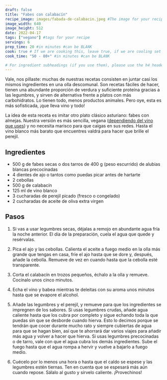 ```yaml
---
draft: false
title: "Fabes con calabacín"
recipe_image: images/fabada-de-calabacin.jpeg #The image for your recipe
image_width: 640
image_height: 512
date: 2022-04-17
tags: ["vegano"] #tags for your recipe
servings: 6
prep_time: 20 #in minutes #can be BLANK
cook: true # If we are cooking this, leave true, if we are cooling set to false
cook_time: "50 - 80+" #in minutes #can be BLANK

# For ingredient subheadings (if you use them), please use the h4 header.  For print view I have those elements targeted
---
```


Vale, nos pillaste: muchas de nuestras recetas consisten en juntar casi los mismos ingredientes en una olla descomunal. Son recetas fáciles de hacer, tienen una abundante proporción de verdura y suficiente proteína gracias a las legumbres, y sirven de alternativa frente a platos con más carbohidratos. Lo tienen todo, menos productos animales. Pero oye, esta es más sofisticada, ¡que lleva vino y todo!

La idea de esta receta es imitar otro plato clásico asturiano: fabes con almejas. Nuestra versión es más sencilla, vegana ([dependiendo del vino que uses](https://www.comprarvegano.com/vino-vegano/)) y no necesita marisco para que caigas en sus redes. Hasta el vino blanco más barato que encuentres valdrá para hacer que brille el perejil.


## Ingredientes

- 500 g de fabes secas o dos tarros de 400 g (peso escurrido) de alubias blancas precocinadas
- 4 dientes de ajo o tantos como puedas picar antes de hartarte
- 2 cebollas
- 500 g de calabacín
- 125 ml de vino blanco
- 3 cucharadas de perejil picado (fresco o congelado)
- 2 cucharadas de aceite de oliva extra virgen


## Pasos

1. Si vas a usar legumbres secas, déjalas a remojo en abundante agua fría la noche anterior. El día de la preparación, cuela el agua que quede y resérvalas.

2. Pica el ajo y las cebollas. Calienta el aceite a fuego medio en la olla más grande que tengas en casa, fríe el ajo hasta que se dore y, después, añade la cebolla. Remueve de vez en cuando hasta que la cebolla esté transparente.

3. Corta el calabacín en trozos pequeños, échalo a la olla y remueve. Cocínalo unos cinco minutos. 

4. Echa el vino y babea mientras te deleitas con su aroma unos minutos hasta que se evapore el alcohol.

5. Añade las legumbres y el perejil, y remueve para que los ingredientes se impregnen de los sabores. Si usas legumbres crudas, añade agua caliente hasta que los cubra por completo y sigue echando toda la que puedas sin que se desborde cuando hierva. Esto lo decimos porque se tendrán que cocer durante mucho rato y siempre cubiertas de agua para que se hagan bien, así que te ahorrará dar varios viajes para añadir más agua y volver a hacer que hierva. Si usas legumbres precocinadas o de tarro, vale con que el agua cubra los demás ingredientes. Sube el fuego hasta que el agua rompa a hervir y vuelve a bajarlo a fuego medio.

6. Cuécelo por lo menos una hora o hasta que el caldo se espese y las legumbres estén tiernas. Ten en cuenta que se espesará más aún cuando repose. Sálalo al gusto y sírvelo caliente. ¡Provechinos!
